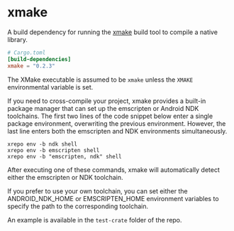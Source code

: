 # xmake

A build dependency for running the [xmake](https://xmake.io/) build tool to compile a native
library.

```toml
# Cargo.toml
[build-dependencies]
xmake = "0.2.3"
```

The XMake executable is assumed to be `xmake` unless the `XMAKE`
environmental variable is set.

If you need to cross-compile your project, xmake provides a built-in package manager that can set up the emscripten or Android NDK toolchains. The first two lines of the code snippet below enter a single package environment, overwriting the previous environment. However, the last line enters both the emscripten and NDK environments simultaneously.
```
xrepo env -b ndk shell
xrepo env -b emscripten shell
xrepo env -b "emscripten, ndk" shell
```
After executing one of these commands, xmake will automatically detect either the emscripten or NDK toolchain.

If you prefer to use your own toolchain, you can set either the ANDROID_NDK_HOME or EMSCRIPTEN_HOME environment variables to specify the path to the corresponding toolchain.

An example is available in the `test-crate` folder of the repo.